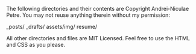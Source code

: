The following directories and their contents are Copyright Andrei-Niculae Petre. You may not reuse anything therein without my permission:

  _posts/
  _drafts/
  assets/img/
  resume/

All other directories and files are MIT Licensed. Feel free to use the HTML and CSS as you please.
